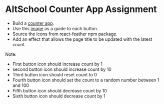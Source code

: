 # AltSchool Counter App Assignment

- Build a [counter app](https://res.cloudinary.com/drnqdd87d/image/upload/v1693414546/altschool/ecmzlfp9cgirsp49pogd.png). 
- Use this [image](https://res.cloudinary.com/drnqdd87d/image/upload/v1693414582/altschool/rvusio6qu56lboje9un5.png) as a guide to each button.
- Source the icons from react-feather npm package. 
- Add an effect that allows the page title to be updated with the latest count.

Note:

- First button icon should increase count by 1
- second button icon  should increase count by 10
- Third button icon should reset count to 0
- Fourth button icon should set the count to a random number between 1 and 100
- Fifth button icon should decrease count by 10
- Sixth button icon should decrease count by 1
